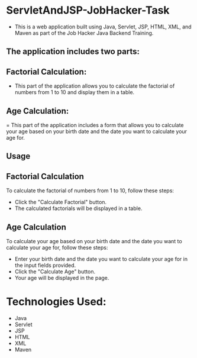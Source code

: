 # ServletAndJSP-JobHacker-Task
- This is a web application built using Java, Servlet, JSP, HTML, XML, and Maven as part of the Job Hacker Java Backend Training.

## The application includes two parts:

## Factorial Calculation:
- This part of the application allows you to calculate the factorial of numbers from 1 to 10 and display them in a table.

## Age Calculation: 
= This part of the application includes a form that allows you to calculate your age based on your birth date and the date you want to calculate your age for.

## Usage

## Factorial Calculation

To calculate the factorial of numbers from 1 to 10, follow these steps:

- Click the "Calculate Factorial" button.
- The calculated factorials will be displayed in a table.

## Age Calculation

To calculate your age based on your birth date and the date you want to calculate your age for, follow these steps:

- Enter your birth date and the date you want to calculate your age for in the input fields provided.
- Click the "Calculate Age" button.
- Your age will be displayed in the page.

# Technologies Used:

- Java
- Servlet
- JSP
- HTML
- XML
- Maven
